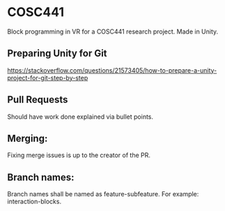 # COSC441
Block programming in VR for a COSC441 research project. Made in Unity. 

## Preparing Unity for Git 
https://stackoverflow.com/questions/21573405/how-to-prepare-a-unity-project-for-git-step-by-step

## Pull Requests 

Should have work done explained via bullet points. 

## Merging: 

Fixing merge issues is up to the creator of the PR.

## Branch names: 

Branch names shall be named as feature-subfeature. For example: interaction-blocks. 
